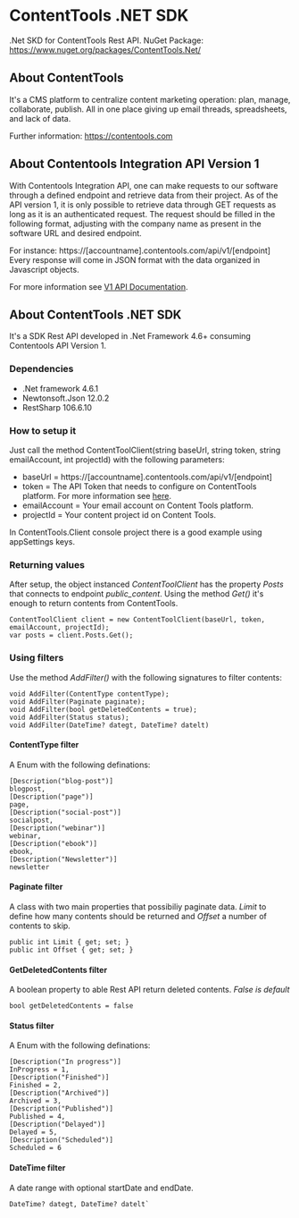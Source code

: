 # ContentTools .NET SDK
.Net SKD for ContentTools Rest API.
NuGet Package: https://www.nuget.org/packages/ContentTools.Net/

## About ContentTools
It's a CMS platform to centralize  content marketing operation: plan, manage, collaborate, publish. All in one place giving up email threads, spreadsheets, and lack of data. 

Further information: https://contentools.com

## About Contentools Integration API Version 1
With Contentools Integration API, one can make requests to our software through a defined endpoint and retrieve data from their project. As of the API version 1, it is only possible to retrieve data through GET requests as long as it is an authenticated request. The request should be filled in the following format, adjusting with the company name as present in the software URL and desired endpoint.

For instance: https://[accountname].contentools.com/api/v1/[endpoint]
Every response will come in JSON format with the data organized in Javascript objects.

For more information see [V1 API Documentation](https://github.com/aragostinho/ContentTools/blob/master/slnContentToolsApi/Docs/Contentools%20REST%20API%20-%20V1.pdf).

## About ContentTools .NET SDK
It's a SDK Rest API  developed in .Net Framework 4.6+ consuming Contentools API Version 1.

### Dependencies
- .Net framework 4.6.1
- Newtonsoft.Json 12.0.2
- RestSharp 106.6.10

### How to setup it
Just call the method ContentToolClient(string baseUrl, string token, string emailAccount, int projectId) with the following parameters:
 - baseUrl =  https://[accountname].contentools.com/api/v1/[endpoint]
 - token   = The API Token that needs to configure on ContentTools platform. For more information see [here](https://help.contentools.com/knowledge/how-to-configure-an-access-token-for-contentools-api-integration).
 - emailAccount = Your email account on Content Tools platform.
 - projectId = Your content project id on Content Tools. 

In ContentTools.Client console project there is a good example using appSettings keys.

### Returning values
After setup, the object instanced *ContentToolClient* has the property *Posts* that connects to endpoint *public_content*.
Using the method *Get()* it's enough to return contents from ContentTools.
``` 
ContentToolClient client = new ContentToolClient(baseUrl, token, emailAccount, projectId);
var posts = client.Posts.Get();
``` 

### Using filters
Use the method *AddFilter()* with the following signatures to filter contents:
``` 
void AddFilter(ContentType contentType);
void AddFilter(Paginate paginate);
void AddFilter(bool getDeletedContents = true);
void AddFilter(Status status);
void AddFilter(DateTime? dategt, DateTime? datelt)
``` 
#### ContentType filter
A Enum with the following definations:
```
[Description("blog-post")]
blogpost,
[Description("page")]
page,
[Description("social-post")]
socialpost,
[Description("webinar")]
webinar,
[Description("ebook")]
ebook,
[Description("Newsletter")]
newsletter
``` 

#### Paginate filter
A class with two main properties that possibiliy paginate data.
*Limit* to define how many contents should be returned and *Offset* a number of contents to skip.
``` 
public int Limit { get; set; }      
public int Offset { get; set; }
``` 

#### GetDeletedContents filter
A boolean property to able Rest API return deleted contents.  *False is default*
``` 
bool getDeletedContents = false
``` 

#### Status filter
A Enum with the following definations:
``` 
[Description("In progress")]
InProgress = 1,
[Description("Finished")]
Finished = 2,
[Description("Archived")]
Archived = 3,
[Description("Published")]
Published = 4,
[Description("Delayed")]
Delayed = 5,
[Description("Scheduled")]
Scheduled = 6
```      
        
#### DateTime filter
A date range with optional startDate and endDate.
``` 
DateTime? dategt, DateTime? datelt` 

